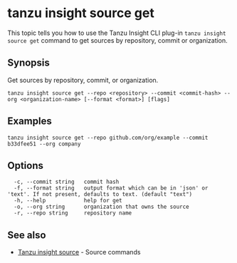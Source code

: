 # tanzu insight source get

This topic tells you how to use the Tanzu Insight CLI plug-in
`tanzu insight source get` command to get sources by repository, commit or organization.

## <a id='synopsis'></a>Synopsis

Get sources by repository, commit, or organization.

```console
tanzu insight source get --repo <repository> --commit <commit-hash> --org <organization-name> [--format <format>] [flags]
```

## <a id='examples'></a>Examples

```console
tanzu insight source get --repo github.com/org/example --commit b33dfee51 --org company
```

## <a id='options'></a>Options

```console
  -c, --commit string   commit hash
  -f, --format string   output format which can be in 'json' or 'text'. If not present, defaults to text. (default "text")
  -h, --help            help for get
  -o, --org string      organization that owns the source
  -r, --repo string     repository name
```

## <a id='see-also'></a>See also

* [Tanzu insight source](insight-source.md)	 - Source commands
